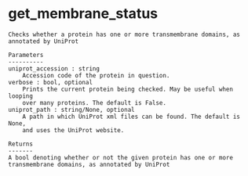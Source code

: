 # get_membrane_status
    Checks whether a protein has one or more transmembrane domains, as
    annotated by UniProt

    Parameters
    ----------
    uniprot_accession : string
        Accession code of the protein in question.
    verbose : bool, optional
        Prints the current protein being checked. May be useful when looping
        over many proteins. The default is False.
    uniprot_path : string/None, optional
        A path in which UniProt xml files can be found. The default is None,
        and uses the UniProt website.

    Returns
    -------
    A bool denoting whether or not the given protein has one or more
    transmembrane domains, as annotated by UniProt
